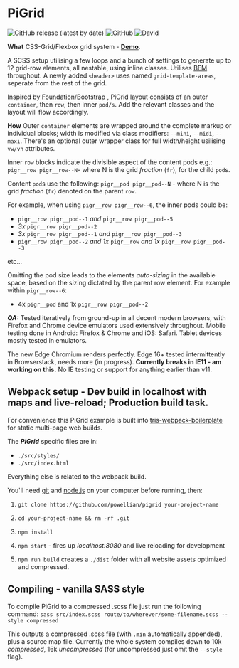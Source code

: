 # PiGrid
![GitHub release (latest by date)](https://img.shields.io/github/v/release/powellian/pigrid)  ![GitHub](https://img.shields.io/github/license/powellian/pigrid)  ![David](https://img.shields.io/david/powellian/pigrid)


**What**
CSS-Grid/Flexbox grid system - **[Demo](https://powellian.com/pigrid/demos/)**.

A SCSS setup utilising a few loops and a bunch of settings to generate up to 12 grid-row elements, all nestable, using inline classes.  Utilises [BEM](https://css-tricks.com/bem-101/) throughout.
A newly added `<header>` uses named `grid-template-areas`, seperate from the rest of the grid.

Inspired by [Foundation](https://foundation.zurb.com/sites/docs/)/[Bootstrap](https://getbootstrap.com/docs/4.3/getting-started/introduction/) , PiGrid layout consists of an outer `container`, then `row`, then inner `pod/s`. Add the relevant classes and the layout will flow accordingly.

**How**
Outer `container` elements are wrapped around the complete markup or individual blocks; width is modified via class modifiers: `--mini`, `--midi`, `--maxi`. There's an optional outer wrapper class for full width/height usilising `vw/vh` attributes.

Inner `row` blocks indicate the divisible aspect of the content pods e.g.:
`pigr__row pigr__row--N`- where N is the grid _fraction_ (`fr`), for the child `pod`s.

Content `pod`s use the following: `pigr__pod pigr__pod--N` - where N is the grid _fraction_ (`fr`) denoted on the parent `row`.

For example, when using `pigr__row pigr__row--6`, the inner pods could be:
- `pigr__row pigr__pod--1` *and* `pigr__row pigr__pod--5`
- *3x* `pigr__row pigr__pod--2`
- *3x* `pigr__row pigr__pod--1` *and* `pigr__row pigr__pod--3`
- `pigr__row pigr__pod--2` *and 1x* `pigr__row` *and 1x* `pigr__row pigr__pod--3`

etc...

Omitting the pod size leads to the elements _auto-sizing_ in the available space, based on the sizing dictated by the parent row element. For example within `pigr__row--6`:
- 4x `pigr__pod` and 1x `pigr__row pigr__pod--2`

**_QA:_**
Tested iteratively from ground-up in all decent modern browsers, with Firefox and Chrome device emulators used extensively throughout.
Mobile testing done in Android: Firefox & Chrome and iOS: Safari.
Tablet devices mostly tested in emulators.

The new Edge Chromium renders perfectly.
Edge 16+ tested intermittently in Browserstack, needs more (in progress).
**Currently breaks in IE11 - am working on this.**
No IE testing or support for anything earlier than v11.

## Webpack setup - Dev build in localhost with maps and live-reload; Production build task.

For convenience this PiGrid example is built into [tris-webpack-boilerplate](https://github.com/tr1s/tris-webpack-boilerplate) for static multi-page web builds.

The **_PiGrid_** specific files are in:

-   `./src/styles/`
-   `./src/index.html`

Everything else is related to the webpack build.

You'll need [git](https://git-scm.com/) and [node.js](https://nodejs.org/) on your computer before running, then:

1.  `git clone https://github.com/powellian/pigrid your-project-name`

2.  `cd your-project-name && rm -rf .git`

3.  `npm install`

4.  `npm start` - fires up *localhost:8080* and live reloading for development

5. `npm run build` creates a `./dist` folder with all website assets optimized and compressed.

## Compiling - vanilla SASS style
To compile PiGrid to a compressed .scss file just run the following command:
`sass src/index.scss route/to/wherever/some-filename.scss --style compressed`

This outputs a compressed .scss file (with `.min` automatically appended), plus a source map file.
Currently the whole system compiles down to 10k *compressed*, 16k *uncompressed* (for uncompressed just omit the `--style` flag).
